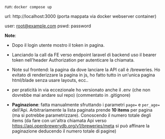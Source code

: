 run: ```docker compose up```

url: http://localhost:3000  (porta mappata via docker webserver container)

user: root@example.com
pswd: password


**Note**:


- Dopo il login utente mostro il token in pagina.

- Lanciando la call da FE verso endpoint laravel di backend uso il bearer token nell'header Authorization per autenticare la chiamata.

- Note sul frontend: la pagina da dove lanciare la API call è /breweries.
Ho evitato di renderizzare la pagina in js, ho fatto tutto in un'unica pagina html/blade senza usare layouts, ecc..

- per praticità in via eccezionale ho versionato anche il .env (che non dovrebbe mai andare sul repo)
  (commentato in .gitignore)

- **Paginazione**: fatta manualmente sfruttando i parametri ```page=``` e ```per_age=``` dell'Api. Arbitrariamente la lista paginata prende **10 items** per pagina (ma si potrebbe parametrizzare).
Conoscendo il numero totale degli items (da fare con un'altra chiamata Api verso https://api.openbrewerydb.org/v1/breweries/meta si può affinare la paginazione deducendo il numero totale di pagine)
